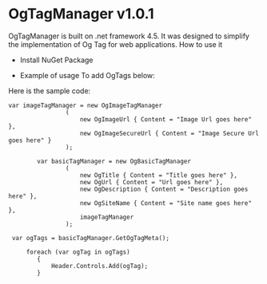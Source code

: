 <h1>OgTagManager v1.0.1</h1>

OgTagManager is built on .net framework 4.5. It was designed to simplify the implementation of Og Tag for web applications. 
How to use it

* Install NuGet Package

* Example of usage
To add OgTags below:
<meta property="og:title" content="Title goes here" />
<meta property="og:url" content="Url goes here" />
<meta property="og:description" content="Description goes here" />
<meta property="og:site_name" content="Site name goes here" />

<meta property="og:Image" content="Image Url goes here" />
<meta property="og:image:secure_url" content="Image Secure Url goes here" />

Here is the sample code:

    var imageTagManager = new OgImageTagManager
                    (
                        new OgImageUrl { Content = "Image Url goes here" },
                        new OgImageSecureUrl { Content = "Image Secure Url goes here" }
                    );

            var basicTagManager = new OgBasicTagManager
                    (
                        new OgTitle { Content = "Title goes here" },
                        new OgUrl { Content = "Url goes here" },
                        new OgDescription { Content = "Description goes here" },
                        new OgSiteName { Content = "Site name goes here" },
                        imageTagManager
                    );

     var ogTags = basicTagManager.GetOgTagMeta();

	     foreach (var ogTag in ogTags)
            {
                Header.Controls.Add(ogTag);
     	    }
